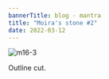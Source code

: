 ```yaml
---
bannerTitle: blog - mantra
title: "Moira's stone #2"
date: 2022-03-12
---
```


![m16-3](/images/mani/mantra16/m16-3.jpg)  

Outline cut.
